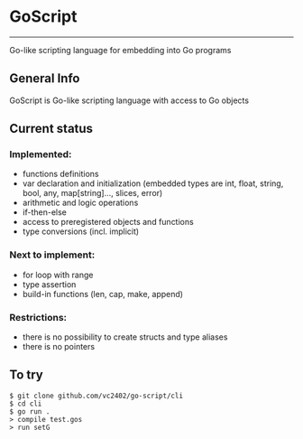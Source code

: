 # GoScript
***
Go-like scripting language for embedding into Go programs
## General Info
GoScript is Go-like scripting language with access to Go objects
## Current status
### Implemented:
* functions definitions
* var declaration and initialization (embedded types are int, float, string, bool, any, map[string]..., slices, error)
* arithmetic and logic operations
* if-then-else
* access to preregistered objects and functions
* type conversions (incl. implicit)

### Next to implement:
* for loop with range
* type assertion
* build-in functions (len, cap, make, append)

### Restrictions:
* there is no possibility to create structs and type aliases
* there is no pointers
## To try
```
$ git clone github.com/vc2402/go-script/cli
$ cd cli
$ go run .
> compile test.gos
> run setG
```
